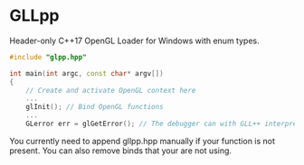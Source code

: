 GLLpp
============
Header-only C++17 OpenGL Loader for Windows with enum types.  

```cpp
#include "glpp.hpp"

int main(int argc, const char* argv[])
{
    // Create and activate OpenGL context here
    ...
    glInit(); // Bind OpenGL functions
    ...
    GLerror err = glGetError(); // The debugger can with GLL++ interpret it as "GL_INVALID_ENUM" instead of the value 1280.
```

You currently need to append gllpp.hpp manually if your function is not present. You can also remove binds that your are not using.

